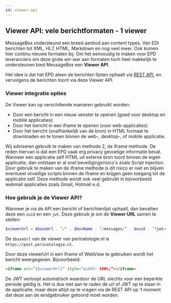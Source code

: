 ```yaml
---
id: viewer-api
---
```


## Viewer API: vele berichtformaten - 1 viewer

MessageBox ondersteund een breed aanbod aan content types. Van EDI berichten tot XML, HL7, HTML, Markdown en nog veel meer. Ook komen hier continu nieuwe formaten bij. Om het eenvoudig te maken voor EPD leveranciers om deze grote wir-war aan formaten toch heel makkelijk te ondersteunen bied MessageBox een **Viewer API**.

Het idee is dat het EPD aleen de berichten lijsten ophaalt via [REST API](rest-api.html), en vervolgens de berichten toont via deze Viewer API.

### Viewer integratie opties

De Viewer kan op verschillende manieren gebruikt worden:

* Door een bericht in een nieuw venster te openen (goed voor desktop en mobile applicaties)
* Door het bericht in een iframe te openen (voor web-applicaties)
* Door het bericht (onafhankelijk van de bron) in HTML formaat te downloaden en te tonen binnen de web-, desktop-, of mobile applicatie.

Wij adviseren gebruik te maken van methode 2, de iframe methode. De reden hiervan is dat een EPD vaak erg privacy gevoelige informatie bevat. Wanneer een applicatie zelf HTML uit externe bron toont binnen de eigen applicatie, dan ontstaan er al snel beveiligingsrisico's zoals Script Injection. Door gebruik te maken van de iframe methode is dit risico er niet en blijven eventueel onveilige scripts binnen de iframe en krijgen geen toegang tot de applicatie zelf. Deze methode wordt ook veel gebruikt in bijvoorbeeld webmail applicaties zoals Gmail, Hotmail e.d.

### Hoe gebruik je de Viewer API?

Wanneer je via de API een bericht of berichtenlijst ophaalt, dan bevatten deze een `xuid` en een `jwt`. Deze gebruik je om de **Viewer URL** samen te stellen:

```php
$viewerUrl = $baseUrl . ‘/’ . $boxName . ‘/messages/’ . $xuid . ‘?jwt=’ . $jwt;
```

De `$baseUrl` van de viewer van perinatologie.nl is `https://post.perinatologie.nl`.

Door deze viewerUrl in een iframe of WebView te gebruiken wordt het bericht weergegeven. Bijvoorbeeld:

```html
<iframe src=”{$viewerUrl}” style=”width: 100%;”></iframe>
```

De JWT verloopt automatisch waardoor de URL slechts voor een beperkte periode geldig is.
Het is dus niet aan te raden de url of JWT op te slaan in de applicatie, maar deze altijd op te vragen via de REST API op 't moment dat deze aan de eindgebruiker getoond moet worden.


